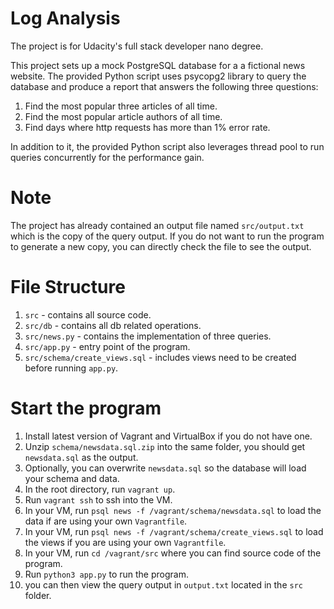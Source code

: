 # Log Analysis
The project is for Udacity's full stack developer nano degree.

This project sets up a mock PostgreSQL database for a a fictional news website.
The provided Python script uses psycopg2 library to query the database and produce
a report that answers the following three questions:

1. Find the most popular three articles of all time.
2. Find the most popular article authors of all time.
3. Find days where http requests has more than 1% error rate.

In addition to it, the provided Python script also leverages thread pool to run queries concurrently
for the performance gain.

# Note
The project has already contained an output file named `src/output.txt` which is the copy of
the query output. If you do not want to run the program to generate a new copy, you can directly check the file to see the output.

# File Structure
1. `src` - contains all source code.
2. `src/db` - contains all db related operations.
3. `src/news.py` - contains the implementation of three queries.
4. `src/app.py` - entry point of the program.
4. `src/schema/create_views.sql` - includes views need to be created before running `app.py`.

# Start the program
1. Install latest version of Vagrant and VirtualBox if you do not have one.
2. Unzip `schema/newsdata.sql.zip` into the same folder, you should get `newsdata.sql` as the output.
3. Optionally, you can overwrite `newsdata.sql` so the database will load your schema and data.
4. In the root directory, run `vagrant up`.
5. Run `vagrant ssh` to ssh into the VM.
6. In your VM, run `psql news -f /vagrant/schema/newsdata.sql` to load the data if are using your own `Vagrantfile`.
7. In your VM, run `psql news -f /vagrant/schema/create_views.sql` to load the views if you are using your own `Vagrantfile`.
8. In your VM, run `cd /vagrant/src` where you can find source code of the program.
9. Run `python3 app.py` to run the program.
10. you can then view the query output in `output.txt` located in the `src` folder.
